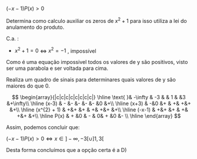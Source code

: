 $(-x-1) P(x) >0$

Determina como calculo auxiliar  os zeros de $x^{2} + 1$ para isso utiliza a lei do anulamento do produto. 

  C.a. :  
  
   - $x^{2} + 1 = 0$ $\iff$ $x^{2} = -1$ , impossível

Como é uma equação impossivel todos os valores de y são positivos, visto ser uma parabola e ser voltada para cima. 

Realiza um quadro de sinais para determinares quais valores de y são maiores do que 0.


$$
\begin{array}{|c|c|c|c|c|c|c|c|}
\hline
\text{ }& -\infty  & -3 &   & 1 & &3 &+\infty\\
\hline
(x-3) & - &- &- &- &- &0 &+\\
\hline
(x+3) & -&0 &+ & +& +&+ &+\\
\hline
(x^{2} + 1) & +&+ &+ & +& +&+ &+\\
\hline
(-x-1) & +&+ &+ & +& +&+ &+\\
\hline
P(x) & + &0 & - & 0& + &0 &- \\
\hline
\end{array}
$$

Assim, podemos concluir que: 

$(-x-1) P(x) >0 \iff x\in ]-\infty, -3[ \cup ]1,3[$

Desta forma concluímos que a opção certa é a D)
